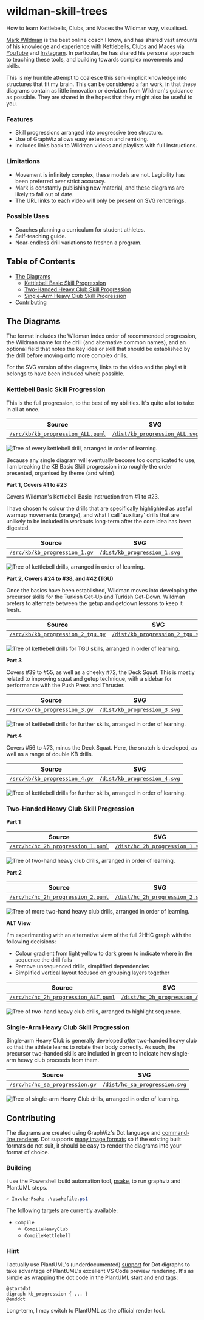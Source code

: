 # wildman-skill-trees

How to learn Kettlebells, Clubs, and Maces the Wildman way, visualised.

[Mark Wildman][4] is the best online coach I know, and has shared vast amounts of his knowledge and experience with Kettlebells, Clubs and Maces via [YouTube][5] and [Instagram][6]. In particular, he has shared his personal approach to teaching these tools, and building towards complex movements and skills.

This is my humble attempt to coalesce this semi-implicit knowledge into structures that fit my brain. This can be considered a fan work, in that these diagrams contain as little innovation or deviation from Wildman's guidance as possible. They are shared in the hopes that they might also be useful to you.

[4]: https://www.wildmanathletica.com/
[5]: https://www.youtube.com/@MarkWildman
[6]: https://www.instagram.com/wildmanathletica/

### Features

- Skill progressions arranged into progressive tree structure.
- Use of GraphViz allows easy extension and remixing.
- Includes links back to Wildman videos and playlists with full instructions.

### Limitations

- Movement is infinitely complex, these models are not. Legibility has been preferred over strict accuracy.
- Mark is constantly publishing new material, and these diagrams are likely to fall out of date.
- The URL links to each video will only be present on SVG renderings.

### Possible Uses

- Coaches planning a curriculum for student athletes.
- Self-teaching guide.
- Near-endless drill variations to freshen a program.

## Table of Contents

- [The Diagrams](#the-diagrams)
  - [Kettlebell Basic Skill Progression](#kettlebell-basic-skill-progression)
  - [Two-Handed Heavy Club Skill Progression](#two-handed-heavy-club-skill-progression)
  - [Single-Arm Heavy Club Skill Progression](#single-arm-heavy-club-skill-progression)
- [Contributing](#contributing)

## The Diagrams ##

The format includes the Wildman index order of recommended progression, the Wildman name for the drill (and alternative common names), and an optional field that notes the key idea or skill that should be established by the drill before moving onto more complex drills.

For the SVG version of the diagrams, links to the video and the playlist it belongs to have been included where possible.

### Kettlebell Basic Skill Progression ###

This is the full progression, to the best of my abilities. It's quite a lot to take in all at once.

| Source | SVG |
|------- | --- | 
| [`/src/kb/kb_progression_ALL.puml`](/src/kb/kb_progression_ALL.puml) |  [`/dist/kb_progression_ALL.svg`](/dist/kb_progression_ALL.svg) |

![Tree of every kettlebell drill, arranged in order of learning.](/dist/kb_progression_ALL.svg)

Because any single diagram will eventually become too complicated to use, I am breaking the KB Basic Skill progression into roughly the order presented, organised by theme (and whim).

**Part 1, Covers #1 to #23**

Covers Wildman's Kettlebell Basic Instruction from #1 to #23.

I have chosen to colour the drills that are specifically highlighted as useful warmup movements (orange), and what I call 'auxiliary' drills that are unlikely to be included in workouts long-term after the core idea has been digested.

| Source | SVG |
|------- | --- | 
| [`/src/kb/kb_progression_1.gv`](/src/kb/kb_progression_1.gv) |  [`/dist/kb_progression_1.svg`](/dist/kb_progression_1.svg) |

![Tree of kettlebell drills, arranged in order of learning.](/dist/kb_progression_1.svg)


**Part 2, Covers #24 to #38, and #42 (TGU)** 

Once the basics have been established, Wildman moves into developing the precursor skills for the Turkish Get-Up and Turkish Get-Down. Wildman prefers to alternate between the getup and getdown lessons to keep it fresh.

| Source | SVG |
|------- | --- | 
| [`/src/kb/kb_progression_2_tgu.gv`](/src/kb/kb_progression_2_tgu.gv) |  [`/dist/kb_progression_2_tgu.svg`](/dist/kb_progression_2_tgu.svg) |

![Tree of kettlebell drills for TGU skills, arranged in order of learning.](/dist/kb_progression_2_tgu.svg)

**Part 3**

Covers #39 to #55, as well as a cheeky #72, the Deck Squat. This is mostly related to improving squat and getup technique, with a sidebar for performance with the Push Press and Thruster.

| Source | SVG |
|------- | --- | 
| [`/src/kb/kb_progression_3.gv`](/src/kb/kb_progression_3.gv) |  [`/dist/kb_progression_3.svg`](/dist/kb_progression_3.svg) |

![Tree of kettlebell drills for further skills, arranged in order of learning.](/dist/kb_progression_3.svg)

**Part 4**

Covers #56 to #73, minus the Deck Squat. Here, the snatch is developed, as well as a range of double KB drills.

| Source | SVG |
|------- | --- | 
| [`/src/kb/kb_progression_4.gv`](/src/kb/kb_progression_4.gv) |  [`/dist/kb_progression_4.svg`](/dist/kb_progression_4.svg) |

![Tree of kettlebell drills for further skills, arranged in order of learning.](/dist/kb_progression_4.svg)

### Two-Handed Heavy Club Skill Progression ###

**Part 1**

| Source | SVG |
|------- | --- | 
| [`/src/hc/hc_2h_progression_1.puml`](/src/hc/hc_2h_progression_1.puml) |  [`/dist/hc_2h_progression_1.svg`](/dist/hc_2h_progression_1.svg) |

![Tree of two-hand heavy club drills, arranged in order of learning.](/dist/hc_2h_progression_1.svg)

**Part 2**

| Source | SVG |
|------- | --- | 
| [`/src/hc/hc_2h_progression_2.puml`](/src/hc/hc_2h_progression_2.puml) |  [`/dist/hc_2h_progression_2.svg`](/dist/hc_2h_progression_2.svg) |

![Tree of more two-hand heavy club drills, arranged in order of learning.](/dist/hc_2h_progression_2.svg)

**ALT View**

I'm experimenting with an alternative view of the full 2HHC graph with the following decisions:

- Colour gradient from light yellow to dark green to indicate where in the sequence the drill falls
- Remove unsequenced drills, simplified dependencies
- Simplified vertical layout focused on grouping layers together

| Source | SVG |
|------- | --- | 
| [`/src/hc/hc_2h_progression_ALT.puml`](/src/hc/hc_2h_progression_ALT.puml) |  [`/dist/hc_2h_progression_ALT.svg`](/dist/hc_2h_progression_ALT.svg) |

![Tree of two-hand heavy club drills, arranged to highlight sequence.](/dist/hc_2h_progression_ALT.svg)

### Single-Arm Heavy Club Skill Progression ###

Single-arm Heavy Club is generally developed *after* two-handed heavy club so that the athlete learns to rotate their body correctly. As such, the precursor two-handed skills are included in green to indicate how single-arm heavy club proceeds from them.

| Source | SVG |
|------- | --- | 
| [`/src/hc/hc_sa_progression.gv`](/src/hc/hc_sa_progression.gv) |  [`/dist/hc_sa_progression.svg`](/dist/hc_sa_progression.svg) |

![Tree of single-arm Heavy Club drills, arranged in order of learning.](/dist/hc_sa_progression.svg)

## Contributing ##

The diagrams are created using GraphViz's Dot language and [command-line renderer][0]. Dot supports [many image formats][1] so if the existing built formats do not suit, it should be easy to render the diagrams into your format of choice.

[0]: https://graphviz.org/doc/info/command.html
[1]: https://graphviz.org/docs/outputs/

### Building ###

I use the Powershell build automation tool, [psake], to run graphviz and PlantUML steps.

[psake]: https://github.com/psake/psake/tree/master

```ps1
> Invoke-Psake .\psakefile.ps1
```

The following targets are currently available:

- `Compile`
  - `CompileHeavyClub`
  - `CompileKettlebell`

### Hint ###

I actually use PlantUML's (underdocumented) [support][2] for Dot digraphs to take advantage of PlantUML's excellent VS Code preview rendering. It's as simple as wrapping the dot code in the PlantUML start and end tags:

```puml
@startdot
digraph kb_progression { ... }
@enddot
```

Long-term, I may switch to PlantUML as the official render tool.

[2]: https://plantuml.com/dot
